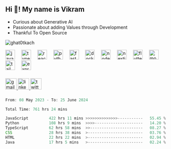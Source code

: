 <h2 align="left">Hi 👋! My name is Vikram</h2>


- Curious about Generative AI
- Passionate about adding Values through Development
- Thankful To Open Source

<p align="left"> <img src="https://komarev.com/ghpvc/?username=ghat0tkach&label=Profile%20views&color=0e75b6&style=flat" alt="ghat0tkach" /> </p>

<div align="left">
  <img src="https://skillicons.dev/icons?i=js" height="30" alt="javascript logo"  />
  <img width="12" />
  <img src="https://skillicons.dev/icons?i=ts" height="30" alt="typescript logo"  />
  <img width="12" />
  <img src="https://skillicons.dev/icons?i=react" height="30" alt="react logo"  />
  <img width="12" />
  <img src="https://skillicons.dev/icons?i=py" height="30" alt="python logo"  />
  <img width="12" />
  <img src="https://skillicons.dev/icons?i=fastapi" height="30" alt="fastapi logo"  />
  <img width="12" />
  <img src="https://skillicons.dev/icons?i=docker" height="30" alt="docker logo"  />
  <img width="12" />
  <img src="https://skillicons.dev/icons?i=nodejs" height="30" alt="nodejs logo"  />
  <img width="12" />
  <img src="https://skillicons.dev/icons?i=nextjs" height="30" alt="nextjs logo"  />
  <img width="12" />
  <img src="https://skillicons.dev/icons?i=flutter" height="30" alt="flutter logo"  />
  <img width="12" />
  <img src="https://skillicons.dev/icons?i=mongodb" height="30" alt="mongodb logo"  />
  <img width="12" />
  <img src="https://skillicons.dev/icons?i=tailwind" height="30" alt="tailwindcss logo"  />
  <img width="12" />
  <img src="https://skillicons.dev/icons?i=express" height="30" alt="express logo"  />
</div>

###

<div align="left">
<a href="mailto:awesomevikram3@gmail.com">
    <img src="https://img.shields.io/static/v1?message=Gmail&logo=gmail&label=&color=D14836&logoColor=white&labelColor=&style=for-the-badge" height="35" alt="gmail logo" />
</a>
<a href="https://www.linkedin.com/in/vikram1612">
    <img src="https://img.shields.io/static/v1?message=LinkedIn&logo=linkedin&label=&color=0077B5&logoColor=white&labelColor=&style=for-the-badge" height="35" alt="linkedin logo" />
</a>
<a href="https://twitter.com/sarcasvik">
    <img src="https://img.shields.io/static/v1?message=Twitter&logo=twitter&label=&color=1DA1F2&logoColor=white&labelColor=&style=for-the-badge" height="35" alt="twitter logo" />
</a>

</div>

###

<!--START_SECTION:waka-->

```javascript
From: 08 May 2023 - To: 25 June 2024

Total Time: 761 hrs 24 mins

JavaScript         422 hrs 11 mins >>>>>>>>>>>>>>-----------   55.45 %
Python             108 hrs 9 mins  >>>>---------------------   14.20 %
TypeScript         62 hrs 58 mins  >>-----------------------   08.27 %
CSS                28 hrs 38 mins  >------------------------   03.76 %
HTML               22 hrs 22 mins  >------------------------   02.94 %
Java               17 hrs 5 mins   >------------------------   02.24 %
```

<!--END_SECTION:waka-->











